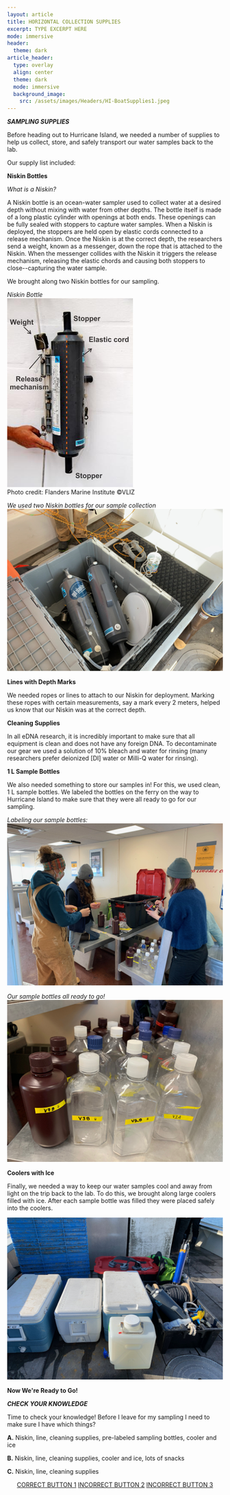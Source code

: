```yaml
---
layout: article
title: HORIZONTAL COLLECTION SUPPLIES
excerpt: TYPE EXCERPT HERE
mode: immersive
header:
  theme: dark
article_header:
  type: overlay
  align: center
  theme: dark
  mode: immersive
  background_image:
    src: /assets/images/Headers/HI-BoatSupplies1.jpeg
---
```


***SAMPLING SUPPLIES***

Before heading out to Hurricane Island, we needed a number of supplies to help us collect, store, and safely transport our water samples back to the lab. 

Our supply list included:

**Niskin Bottles**

*What is a Niskin?*

A Niskin bottle is an ocean-water sampler used to collect water at a desired depth without mixing with water from other depths. The bottle itself is made of a long plastic cylinder with openings at both ends. These openings can be fully sealed with stoppers to capture water samples. When a Niskin is deployed, the stoppers are held open by elastic cords connected to a release mechanism. Once the Niskin is at the correct depth, the researchers send a weight, known as a messenger, down the rope that is attached to the Niskin. When the messenger collides with the Niskin it triggers the release mechanism, releasing the elastic chords and causing both stoppers to close--capturing the water sample. 

We brought along two Niskin bottles for our sampling.

*Niskin Bottle*    
                      ![Niskin-Model](/assets/images/Niskin-Model.jpeg)     
Photo credit: Flanders Marine Institute ©VLIZ     


*We used two Niskin bottles for our sample collection*
![HI-Niskin1](/assets/images/HI/HI-Niskin1.jpeg)    



**Lines with Depth Marks**  

We needed ropes or lines to attach to our Niskin for deployment. Marking these ropes with certain measurements, say a mark every 2 meters, helped us know that our Niskin was at the correct depth. 


**Cleaning Supplies**  

In all eDNA research, it is incredibly important to make sure that all equipment is clean and does not have any foreign DNA. To decontaminate our gear we used a solution of 10% bleach and water for rinsing (many researchers prefer deionized [DI] water or Milli-Q water for rinsing).


**1 L Sample Bottles**  

We also needed something to store our samples in! For this, we used clean, 1 L sample bottles. We labeled the bottles on the ferry on the way to Hurricane Island to make sure that they were all ready to go for our sampling.

*Labeling our sample bottles:*
![HI-Labeling2](/assets/images/HI/HI-Labeling2.jpeg)   

*Our sample bottles all ready to go!*
![HI-Labeling3](/assets/images/HI/HI-Labeling3.jpeg)  



**Coolers with Ice** 

Finally, we needed a way to keep our water samples cool and away from light on the trip back to the lab. To do this, we brought along large coolers filled with ice. After each sample bottle was filled they were placed safely into the coolers.

![HI-BoatSupplies1](/assets/images/HI/HI-BoatSupplies1.jpeg)  



**Now We're Ready to Go!**    

  



***CHECK YOUR KNOWLEDGE***

Time to check your knowledge! Before I leave for my sampling I need to make sure I have which things?

**A.** Niskin, line, cleaning supplies, pre-labeled sampling bottles, cooler and ice

**B.** Niskin, line, cleaning supplies, cooler and ice, lots of snacks   

**C.** Niskin, line, cleaning supplies



<p align="center">
<a class="button button--outline-primary button--pill" href="HorizontalCollection1">CORRECT BUTTON 1</a> <a class="button button--outline-primary button--pill" href="HorizontalCollection2">INCORRECT BUTTON 2</a> <a class="button button--outline-primary button--pill" href="HorizontalCollection2">INCORRECT BUTTON 3</a></p>
